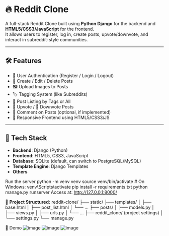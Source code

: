 # 🔥 Reddit Clone

A full-stack Reddit Clone built using **Python Django** for the backend and **HTML5/CSS3/JavaScript** for the frontend.  
It allows users to register, log in, create posts, upvote/downvote, and interact in subreddit-style communities.

---

## 🛠 Features

- 🔐 User Authentication (Register / Login / Logout)
- 📝 Create / Edit / Delete Posts
- 🖼 Upload Images to Posts
- 🏷 Tagging System (like Subreddits)
- 📄 Post Listing by Tags or All
- 🔺 Upvote / 🔻 Downvote Posts
- 💬 Comment on Posts (optional, if implemented)
- 📱 Responsive Frontend using HTML5/CSS3/JS

---

## 🧰 Tech Stack

- **Backend**: Django (Python)
- **Frontend**: HTML5, CSS3, JavaScript
- **Database**: SQLite (default, can switch to PostgreSQL/MySQL)
- **Template Engine**: Django Templates
- **Others**

Run the server
python -m venv venv
source venv/bin/activate  # On Windows: venv\Scripts\activate
pip install -r requirements.txt
python manage.py runserver
Access at: http://127.0.0.1:8000/

📂 **Project Structured:**
reddit-clone/
├── static/
├── templates/
│   ├── base.html
│   ├── post_list.html
│   └── ...
├── posts/
│   ├── models.py
│   ├── views.py
│   ├── urls.py
│   └── ...
├── reddit_clone/ (project settings)
│   └── settings.py
└── manage.py

🧪 Demo
![image](https://github.com/user-attachments/assets/ad95c821-8fad-4034-9e22-91d9cf576c1c)
![image](https://github.com/user-attachments/assets/01d2f1df-ceae-4ba3-86b2-11da046fe604)
![image](https://github.com/user-attachments/assets/fb55e1a8-1817-4e22-8200-58d95d509875)


